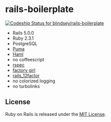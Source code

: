 # rails-boilerplate

[ ![Codeship Status for blindsey/rails-boilerplate](https://codeship.com/projects/6ceb8310-c592-0133-168b-62db56d637b3/status?branch=master)](https://codeship.com/projects/138557)

* Rails 5.0.0
* Ruby 2.3.1
* PostgreSQL
* [Puma](http://puma.io/)
* [Haml](http://haml.info/)
* no coffeescript
* [rspec](http://rspec.info/)
* [factory girl](https://github.com/thoughtbot/factory_girl)
* [rails_12factor](https://github.com/heroku/rails_12factor)
* no colorized logging
* no turbolinks

## License

Ruby on Rails is released under the [MIT License](http://www.opensource.org/licenses/MIT).
